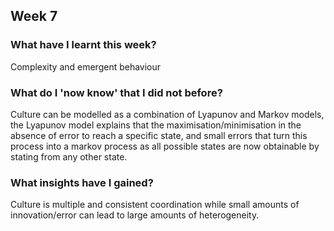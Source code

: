 ## Week 7

### What have I learnt this week?
Complexity and emergent behaviour

### What do I 'now know' that I did not before?
Culture can be modelled as a combination of Lyapunov and Markov models, the Lyapunov model explains that the maximisation/minimisation in the absence of error to reach a specific state, and small errors that turn this process into a markov process as all possible states are now obtainable by stating from any other state. 

### What insights have I gained?
Culture is multiple and consistent coordination while small amounts of innovation/error can lead to large amounts of heterogeneity.
